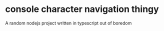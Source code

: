 # console character navigation thingy
 A random nodejs project written in typescript out of boredom
